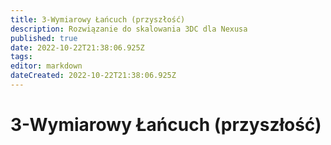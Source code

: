 ```yaml
---
title: 3-Wymiarowy Łańcuch (przyszłość)
description: Rozwiązanie do skalowania 3DC dla Nexusa
published: true
date: 2022-10-22T21:38:06.925Z
tags: 
editor: markdown
dateCreated: 2022-10-22T21:38:06.925Z
---
```


# 3-Wymiarowy Łańcuch (przyszłość)